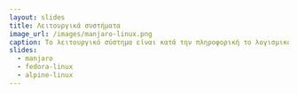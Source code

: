 ```yaml
---
layout: slides
title: Λειτουργικά συστήματα
image_url: /images/manjaro-linux.png
caption: Το λειτουργικό σύστημα είναι κατά την πληροφορική το λογισμικό που είναι υπεύθυνο για την διαχείριση και τον συντονισμό των εργασιών καθώς και την κατανομή των διαθέσιμων πόρων. Είναι ένα μεσολαβητικό επίπεδο λογικής διασύνδεσης μεταξύ λογισμικού (software) και υλικού (hardware). 
slides:
  - manjaro
  - fedora-linux
  - alpine-linux
---
```

